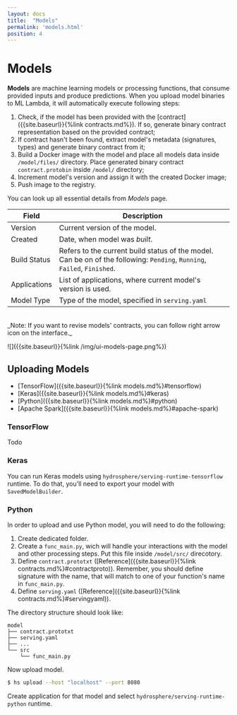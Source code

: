 ```yaml
---
layout: docs
title:  "Models"
permalink: 'models.html'
position: 4
---
```


# Models

__Models__ are machine learning models or processing functions, that consume provided inputs and produce predictions. When you upload model binaries to ML Lambda, it will automatically execute following steps:
1. Check, if the model has been provided with the [contract]({{site.baseurl}}{%link contracts.md%}). If so, generate binary contract representation based on the provided contract; 
2. If contract hasn't been found, extract model's metadata (signatures, types) and generate binary contract from it;
3. Build a Docker image with the model and place all models data inside `/model/files/` directory. Place generated binary contract `contract.protobin` inside `/model/` directory;
4. Increment model's version and assign it with the created Docker image;
5. Push image to the registry. 

You can look up all essential details from _Models_ page.

| Field | Description |
| ----- | ----------- |
| Version | Current version of the model. |
| Created | Date, when model was _built_. |
| Build Status | Refers to the current build status of the model. Can be on of the following: `Pending`, `Running`, `Failed`, `Finished`. |
| Applications | List of applications, where current model's version is used. |
| Model Type | Type of the model, specified in `serving.yaml` | 

<br>
_Note: If you want to revise models' contracts, you can follow right arrow icon on the interface._

![]({{site.baseurl}}{%link /img/ui-models-page.png%})

## Uploading Models 

* [TensorFlow]({{site.baseurl}}{%link models.md%}#tensorflow)
* [Keras]({{site.baseurl}}{%link models.md%}#keras)
* [Python]({{site.baseurl}}{%link models.md%}#python)
* [Apache Spark]({{site.baseurl}}{%link models.md%}#apache-spark)

### TensorFlow
Todo

### Keras

You can run Keras models using `hydrosphere/serving-runtime-tensorflow` runtime. To do that, you'll need to export your model with `SavedModelBuilder`.

### Python

In order to upload and use Python model, you will need to do the following:

1. Create dedicated folder.
2. Create a `func_main.py`, wich will handle your interactions with the model and other processing steps. Put this file inside `/model/src/` direcotory. 
3. Define `contract.prototxt` ([Reference]({{site.baseurl}}{%link contracts.md%}#contractproto)). Remember, you should define signature with the name, that will match to one of your function's name in `func_main.py`. 
4. Define `serving.yaml` ([Reference]({{site.baseurl}}{%link contracts.md%}#servingyaml)).

The directory structure should look like:
```
model
├── contract.prototxt
├── serving.yaml
├── ...
└── src
    └── func_main.py
```

Now upload model.
```sh
$ hs upload --host "localhost" --port 8080
```

Create application for that model and select `hydrosphere/serving-runtime-python` runtime.